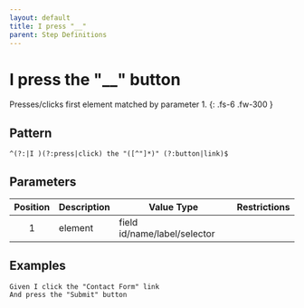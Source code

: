 ```yaml
---
layout: default
title: I press "__"
parent: Step Definitions
---
```


# I press the "\_\_" button

Presses/clicks first element matched by parameter 1.
{: .fs-6 .fw-300 }

## Pattern

```golang
^(?:|I )(?:press|click) the "([^"]*)" (?:button|link)$
```

## Parameters

| Position | Description | Value Type                   | Restrictions |
| :------: | ----------- | ---------------------------- | ------------ |
|    1     | element     | field id/name/label/selector |              |

## Examples

```gherkin
Given I click the "Contact Form" link
And press the "Submit" button
```
